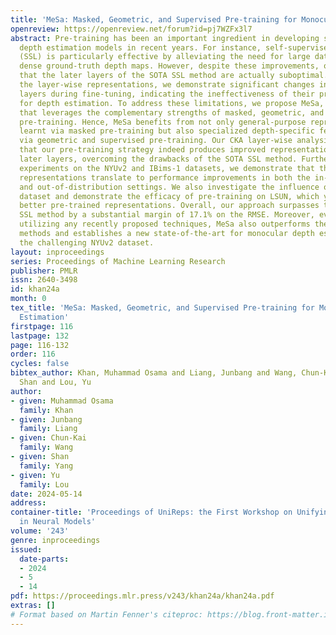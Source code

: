 ```yaml
---
title: 'MeSa: Masked, Geometric, and Supervised Pre-training for Monocular Depth Estimation'
openreview: https://openreview.net/forum?id=pj7WZFx3l7
abstract: Pre-training has been an important ingredient in developing strong monocular
  depth estimation models in recent years. For instance, self-supervised learning
  (SSL) is particularly effective by alleviating the need for large datasets with
  dense ground-truth depth maps. However, despite these improvements, our study reveals
  that the later layers of the SOTA SSL method are actually suboptimal. By examining
  the layer-wise representations, we demonstrate significant changes in these later
  layers during fine-tuning, indicating the ineffectiveness of their pre-trained features
  for depth estimation. To address these limitations, we propose MeSa, a unified framework
  that leverages the complementary strengths of masked, geometric, and supervised
  pre-training. Hence, MeSa benefits from not only general-purpose representations
  learnt via masked pre-training but also specialized depth-specific features acquired
  via geometric and supervised pre-training. Our CKA layer-wise analysis confirms
  that our pre-training strategy indeed produces improved representations for the
  later layers, overcoming the drawbacks of the SOTA SSL method. Furthermore, via
  experiments on the NYUv2 and IBims-1 datasets, we demonstrate that these enhanced
  representations translate to performance improvements in both the in-distribution
  and out-of-distribution settings. We also investigate the influence of the pre-training
  dataset and demonstrate the efficacy of pre-training on LSUN, which yields significantly
  better pre-trained representations. Overall, our approach surpasses the masked pre-training
  SSL method by a substantial margin of 17.1% on the RMSE. Moreover, even without
  utilizing any recently proposed techniques, MeSa also outperforms the most recent
  methods and establishes a new state-of-the-art for monocular depth estimation on
  the challenging NYUv2 dataset.
layout: inproceedings
series: Proceedings of Machine Learning Research
publisher: PMLR
issn: 2640-3498
id: khan24a
month: 0
tex_title: 'MeSa: Masked, Geometric, and Supervised Pre-training for Monocular Depth
  Estimation'
firstpage: 116
lastpage: 132
page: 116-132
order: 116
cycles: false
bibtex_author: Khan, Muhammad Osama and Liang, Junbang and Wang, Chun-Kai and Yang,
  Shan and Lou, Yu
author:
- given: Muhammad Osama
  family: Khan
- given: Junbang
  family: Liang
- given: Chun-Kai
  family: Wang
- given: Shan
  family: Yang
- given: Yu
  family: Lou
date: 2024-05-14
address:
container-title: 'Proceedings of UniReps: the First Workshop on Unifying Representations
  in Neural Models'
volume: '243'
genre: inproceedings
issued:
  date-parts:
  - 2024
  - 5
  - 14
pdf: https://proceedings.mlr.press/v243/khan24a/khan24a.pdf
extras: []
# Format based on Martin Fenner's citeproc: https://blog.front-matter.io/posts/citeproc-yaml-for-bibliographies/
---
```


